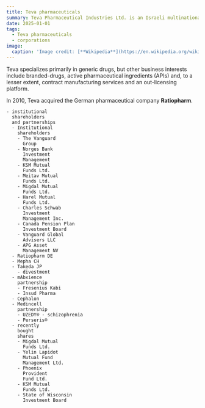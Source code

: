```yaml
---
title: Teva pharmaceuticals
summary: Teva Pharmaceutical Industries Ltd. is an Israeli multinational pharmaceutical company. 
date: 2025-01-01
tags:
  - Teva pharmaceuticals
  - corporations
image:
  caption: 'Image credit: [**Wikipedia**](https://en.wikipedia.org/wiki/Teva_Pharmaceuticals#/media/File:TevaPharm.svg)'
---
```


Teva specializes primarily in generic drugs, but other business interests include branded-drugs, active pharmaceutical ingredients (APIs) and, to a lesser extent, contract manufacturing services and an out-licensing platform.

In 2010, Teva acquired the German pharmaceutical company **Ratiopharm**.




```markmap {height="200px"}
- institutional 
  shareholders  
  and partnerships
  - Institutional 
    shareholders
    - The Vanguard 
      Group
    - Norges Bank  
      Investment 
      Management
    - KSM Mutual 
      Funds Ltd.
    - Meitav Mutual 
      Funds Ltd.
    - Migdal Mutual 
      Funds Ltd.
    - Harel Mutual 
      Funds Ltd.
    - Charles Schwab 
      Investment 
      Management Inc.
    - Canada Pension Plan 
      Investment Board
    - Vanguard Global 
      Advisers LLC
    - APG Asset 
      Management NV
  - Ratiopharm DE
  - Mepha CH
  - Takeda JP
    - divestment
  - mAbxience 
    partnership
    - Fresenius Kabi
    - Insud Pharma
  - Cephalon
  - Medincell 
    partnership
    - UZEDY® - schizophrenia
    - Perseris®      
  - recently 
    bought 
    shares
    - Migdal Mutual 
      Funds Ltd.
    - Yelin Lapidot 
      Mutual Fund 
      Management Ltd.
    - Phoenix 
      Provident 
      Fund Ltd.
    - KSM Mutual 
      Funds Ltd.
    - State of Wisconsin 
      Investment Board  
```